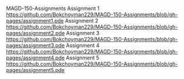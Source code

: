 MAGD-150-Assignments
Assignment 1 https://github.com/Bokchoyman229/MAGD-150-Assignments/blob/gh-pages/assignment1.pde 
Assignment 2 https://github.com/Bokchoyman229/MAGD-150-Assignments/blob/gh-pages/assignment2.pde 
Assignment 3 https://github.com/Bokchoyman229/MAGD-150-Assignments/blob/gh-pages/assignment3.pde 
Assignment 4 https://github.com/Bokchoyman229/MAGD-150-Assignments/blob/gh-pages/assignment4.pde 
Assignment 5 https://github.com/Bokchoyman229/MAGD-150-Assignments/blob/gh-pages/assignment5.pde
